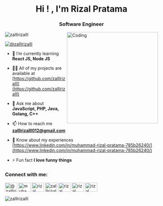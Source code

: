 <h1 align="center">Hi ! , I'm Rizal Pratama</h1>
<h3 align="center">Software Engineer</h3>
<img align = "right" alt = "Coding" witdh = "300" height = "300" src = "https://cdn.dribbble.com/users/2131993/screenshots/4948736/thoughtworks-gif_dribbble.gif"></img>

<p align="left"> <img src="https://komarev.com/ghpvc/?username=zalllrizalll&label=Profile%20views&color=0e75b6&style=flat" alt="zalllrizalll" /> </p>

<p align="left"> <a href="https://twitter.com/zalllrizalll" target="blank"><img src="https://img.shields.io/twitter/follow/zalllrizalll?logo=twitter&style=for-the-badge" alt="@zalllrizalll" /></a> </p>

- 🌱 I’m currently learning **React JS, Node JS**

- 👨‍💻 All of my projects are available at [https://github.com/zalllrizalll](https://github.com/zalllrizalll)

- 💬 Ask me about **JavaScript, PHP, Java, Golang, C++**

- 📫 How to reach me **zalllrizalll012@gmail.com**

- 📄 Know about my experiences [https://www.linkedin.com/in/muhammad-rizal-pratama-785b26240/](https://www.linkedin.com/in/muhammad-rizal-pratama-785b26240/)

- ⚡ Fun fact **I love funny things**

<h3 align="left">Connect with me:</h3>
<p align="left">
<a href="https://twitter.com/zalllrizalll" target="blank"><img align="center" src="https://raw.githubusercontent.com/rahuldkjain/github-profile-readme-generator/master/src/images/icons/Social/twitter.svg" alt="@zalllrizalll" height="30" width="40" /></a>
<a href="https://www.linkedin.com/in/muhammad-rizal-pratama-785b26240/" target="blank"><img align="center" src="https://raw.githubusercontent.com/rahuldkjain/github-profile-readme-generator/master/src/images/icons/Social/linked-in-alt.svg" alt="muhammad-rizal-pratama" height="30" width="40" /></a>
<a href="https://www.facebook.com/rizal.pratama.370177/" target="blank"><img align="center" src="https://raw.githubusercontent.com/rahuldkjain/github-profile-readme-generator/master/src/images/icons/Social/facebook.svg" alt="rizal pratama" height="30" width="40" /></a>
<a href="https://www.instagram.com/zalllrizalll/" target="blank"><img align="center" src="https://raw.githubusercontent.com/rahuldkjain/github-profile-readme-generator/master/src/images/icons/Social/instagram.svg" alt="zalllrizalll" height="30" width="40" /></a>
<a href="https://dribbble.com/zalllrizalll" target="blank"><img align="center" src="https://raw.githubusercontent.com/rahuldkjain/github-profile-readme-generator/master/src/images/icons/Social/dribbble.svg" alt="rizal pratama" height="30" width="40" /></a>
<a href="https://www.behance.net/rizalpratama18" target="blank"><img align="center" src="https://raw.githubusercontent.com/rahuldkjain/github-profile-readme-generator/master/src/images/icons/Social/behance.svg" alt="rizal pratama" height="30" width="40" /></a>
<a href="https://www.youtube.com/channel/UCaRz2QiX_2JwBhQKxyeYbDQ" target="blank"><img align="center" src="https://raw.githubusercontent.com/rahuldkjain/github-profile-readme-generator/master/src/images/icons/Social/youtube.svg" alt="rizal pratama" height="30" width="40" /></a>
</p>

<p><img align="left" src="https://github-readme-stats.vercel.app/api/top-langs?username=zalllrizalll&show_icons=true&locale=en&layout=compact" alt="zalllrizalll" /></p>
